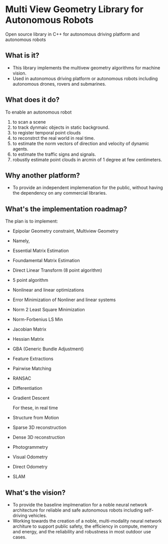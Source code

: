# Multi View Geometry Library for Autonomous Robots
Open source library in C++ for autonomous driving platform and autonomous robots 

## What is it?

- This library implements the multivew geometry algorithms for machine vision.
- Used in autonomous driving platform or autonomous robots including autonomous drones, rovers and submarines.

## What does it do?
To enable an autonomous robot 

1) to scan a scene
2) to track dynmaic objects in static background.
3) to register temporal point clouds
4) to reconstrct the real world in real time.
4) to estimate the norm vectors of direction and velocity of dynamic agents.
5) to estimate the traffic signs and signals.
6) robustly estimate point clouds in arcmin of 1 degree at few centimeters.


## Why another platform?

- To provide an independent implemenation for the public, without having the dependency on any commercial libraries.


## What's the implementation roadmap?

   The plan is to implement:
   
- Epipolar Geometry constraint, Multiview Geometry
- Namely,
- Essential Matrix Estimation
- Foundamental Matrix Estimation
- Direct Linear Transform (8 point algorithm)
- 5 point algorithm
- Nonlinear and linear optimizations
- Error Minimization of Nonliner and linear systems
- Norm 2 Least Square Minimization
- Norm-Forbenius LS Min
- Jacobian Matrix
- Hessian Matrix
- GBA (Generic Bundle Adjustment)
- Feature Extractions
- Pairwise Matching
- RANSAC 
- Differentiation
- Gradient Descent

  For these, in real time
   
- Structure from Motion
- Sparse 3D reconstruction
- Dense 3D reconstruction
- Photogrammetry
- Visual Odometry
- Direct Odometry
- SLAM


## What's the vision?

- To provide the baseline implmenation for a noble neural network architecture for reliable and safe autonomous robots including self-driving vehicles.
- Working towards the creation of a noble, multi-modality neural network architure to support public safety, the efficiency in compute, memory and energy, and the reliability and robustness in most outdoor use cases.

## 
